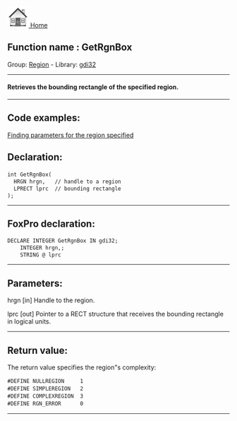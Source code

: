 [<img src="../../images/home.png"> Home ](https://github.com/VFPX/Win32API)  

## Function name : GetRgnBox
Group: [Region](../../functions_group.md#Region)  -  Library: [gdi32](../../Libraries.md#gdi32)  
***  


#### Retrieves the bounding rectangle of the specified region.
***  


## Code examples:
[Finding parameters for the region specified](../../samples/sample_124.md)  

## Declaration:
```foxpro  
int GetRgnBox(
  HRGN hrgn,   // handle to a region
  LPRECT lprc  // bounding rectangle
);  
```  
***  


## FoxPro declaration:
```foxpro  
DECLARE INTEGER GetRgnBox IN gdi32;
	INTEGER hrgn,;
	STRING @ lprc  
```  
***  


## Parameters:
hrgn 
[in] Handle to the region. 

lprc 
[out] Pointer to a RECT structure that receives the bounding rectangle in logical units.  
***  


## Return value:
The return value specifies the region"s complexity:
```txt
#DEFINE NULLREGION     1
#DEFINE SIMPLEREGION   2
#DEFINE COMPLEXREGION  3
#DEFINE RGN_ERROR      0
```
  
***  

